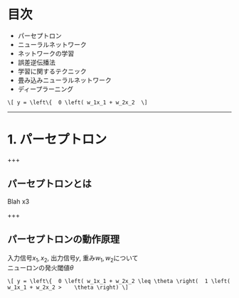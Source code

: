 # 目次

- パーセプトロン
- ニューラルネットワーク
- ネットワークの学習
- 誤差逆伝播法
- 学習に関するテクニック
- 畳み込みニューラルネットワーク
- ディープラーニング

`\[
y = \left\{ 
0 \left( w_1x_1 + w_2x_2 
\]`

---

# 1. パーセプトロン

+++

## パーセプトロンとは

Blah x3

+++

## パーセプトロンの動作原理

入力信号$x_1, x_2$, 出力信号$y$, 重み$w_1, w_2$について\
ニューロンの発火閾値$\theta$


`\[
y = \left\{ 
0 \left( w_1x_1 + w_2x_2 \leq \theta \right( 
1 \left( w_1x_1 + w_2x_2 >    \theta \right)
\]`

